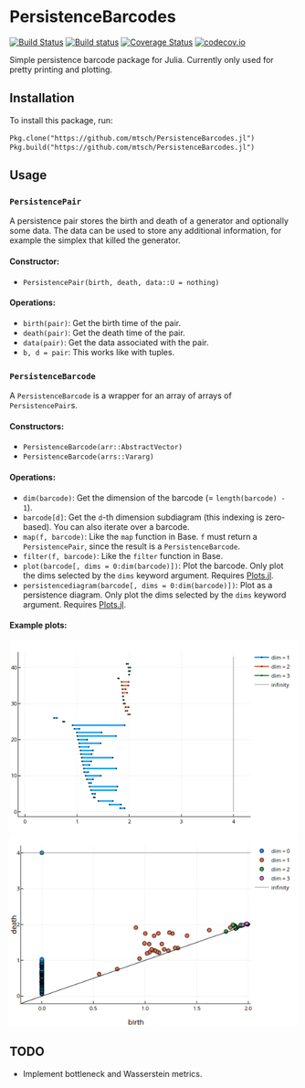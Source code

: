 # PersistenceBarcodes

[![Build Status](https://travis-ci.org/mtsch/PersistenceBarcodes.jl.svg?branch=master)](https://travis-ci.org/mtsch/PersistenceBarcodes.jl)
[![Build status](https://ci.appveyor.com/api/projects/status/le4fbrk5hsgnf3ax?svg=true)](https://ci.appveyor.com/project/mtsch/persistencebarcodes-jl)
[![Coverage Status](https://coveralls.io/repos/mtsch/PersistenceBarcodes.jl/badge.svg?branch=master&service=github)](https://coveralls.io/github/mtsch/PersistenceBarcodes.jl?branch=master)
[![codecov.io](http://codecov.io/github/mtsch/PersistenceBarcodes.jl/coverage.svg?branch=master)](http://codecov.io/github/mtsch/PersistenceBarcodes.jl?branch=master)


Simple persistence barcode package for Julia. Currently only used for pretty
printing and plotting.

## Installation

To install this package, run:

```
Pkg.clone("https://github.com/mtsch/PersistenceBarcodes.jl")
Pkg.build("https://github.com/mtsch/PersistenceBarcodes.jl")
```

## Usage

### `PersistencePair`

A persistence pair stores the birth and death of a generator and optionally some
data. The data can be used to store any additional information, for example the
simplex that killed the generator.

#### Constructor:

* `PersistencePair(birth, death, data::U = nothing)`

#### Operations:

* `birth(pair)`: Get the birth time of the pair.
* `death(pair)`: Get the death time of the pair.
* `data(pair)`: Get the data associated with the pair.
* `b, d = pair`: This works like with tuples.

### `PersistenceBarcode`

A `PersistenceBarcode` is a wrapper for an array of arrays of
`PersistencePair`s.

#### Constructors:

* `PersistenceBarcode(arr::AbstractVector)`
* `PersistenceBarcode(arrs::Vararg)`

#### Operations:

* `dim(barcode)`: Get the dimension of the barcode (= `length(barcode) - 1`).
* `barcode[d]`: Get the `d`-th dimension subdiagram (this indexing is
  zero-based). You can also iterate over a barcode.
* `map(f, barcode)`: Like the `map` function in Base. `f` must return a
  `PersistencePair`, since the result is a `PersistenceBarcode`.
* `filter(f, barcode)`: Like the `filter` function in Base.
* `plot(barcode[, dims = 0:dim(barcode)])`: Plot the barcode. Only plot the dims
  selected by the `dims` keyword argument. Requires
  [Plots.jl](https://github.com/JuliaPlots/Plots.jl).
* `persistencediagram(barcode[, dims = 0:dim(barcode)])`: Plot as a persistence
  diagram. Only plot the dims selected by the `dims` keyword argument. Requires
  [Plots.jl](https://github.com/JuliaPlots/Plots.jl).

#### Example plots:

![Barcode plot](images/barcode.png)
![Diagram plot](images/diagram.png)

## TODO

* Implement bottleneck and Wasserstein metrics.
